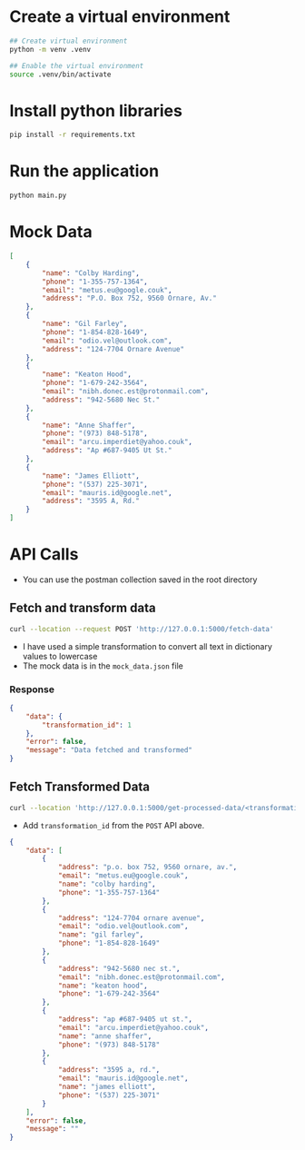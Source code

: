 # Create a virtual environment

```sh
## Create virtual environment
python -m venv .venv

## Enable the virtual environment
source .venv/bin/activate
```

# Install python libraries

```sh
pip install -r requirements.txt
```

# Run the application

```sh
python main.py
```

# Mock Data

```json
[
	{
		"name": "Colby Harding",
		"phone": "1-355-757-1364",
		"email": "metus.eu@google.couk",
		"address": "P.O. Box 752, 9560 Ornare, Av."
	},
	{
		"name": "Gil Farley",
		"phone": "1-854-828-1649",
		"email": "odio.vel@outlook.com",
		"address": "124-7704 Ornare Avenue"
	},
	{
		"name": "Keaton Hood",
		"phone": "1-679-242-3564",
		"email": "nibh.donec.est@protonmail.com",
		"address": "942-5680 Nec St."
	},
	{
		"name": "Anne Shaffer",
		"phone": "(973) 848-5178",
		"email": "arcu.imperdiet@yahoo.couk",
		"address": "Ap #687-9405 Ut St."
	},
	{
		"name": "James Elliott",
		"phone": "(537) 225-3071",
		"email": "mauris.id@google.net",
		"address": "3595 A, Rd."
	}
]
```

# API Calls

- You can use the postman collection saved in the root directory

## Fetch and transform data

```sh
curl --location --request POST 'http://127.0.0.1:5000/fetch-data'
```

- I have used a simple transformation to convert all text in dictionary values to lowercase
- The mock data is in the `mock_data.json` file

### Response

```json
{
    "data": {
        "transformation_id": 1
    },
    "error": false,
    "message": "Data fetched and transformed"
}
```

## Fetch Transformed Data

```sh
curl --location 'http://127.0.0.1:5000/get-processed-data/<transformation_id>'
```
- Add `transformation_id` from the `POST` API above.

```json
{
    "data": [
        {
            "address": "p.o. box 752, 9560 ornare, av.",
            "email": "metus.eu@google.couk",
            "name": "colby harding",
            "phone": "1-355-757-1364"
        },
        {
            "address": "124-7704 ornare avenue",
            "email": "odio.vel@outlook.com",
            "name": "gil farley",
            "phone": "1-854-828-1649"
        },
        {
            "address": "942-5680 nec st.",
            "email": "nibh.donec.est@protonmail.com",
            "name": "keaton hood",
            "phone": "1-679-242-3564"
        },
        {
            "address": "ap #687-9405 ut st.",
            "email": "arcu.imperdiet@yahoo.couk",
            "name": "anne shaffer",
            "phone": "(973) 848-5178"
        },
        {
            "address": "3595 a, rd.",
            "email": "mauris.id@google.net",
            "name": "james elliott",
            "phone": "(537) 225-3071"
        }
    ],
    "error": false,
    "message": ""
}
```
